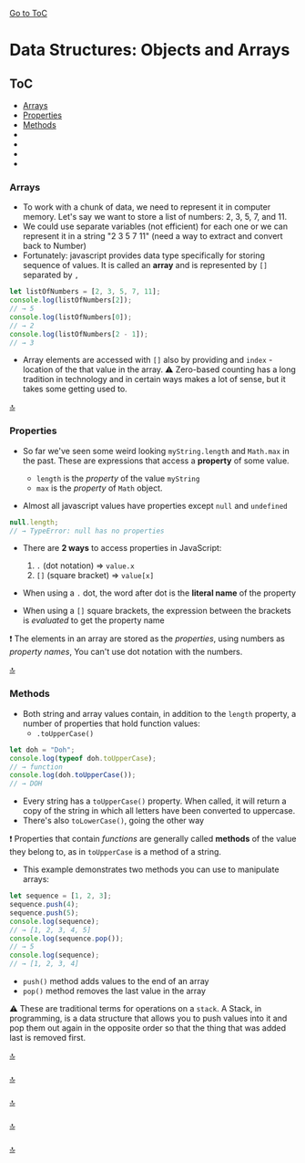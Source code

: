 [Go to ToC](../README.md)

# Data Structures: Objects and Arrays

## ToC
* [Arrays](#arrays)
* [Properties](#properties)
* [Methods](#methods)
* [ ](#)
* [ ](#)
* [](#)
* [](#)

### Arrays

* To work with a chunk of data, we need to represent it in computer memory. Let's say we want to store a list of numbers: 2, 3, 5, 7, and 11.
* We could use separate variables (not efficient) for each one or we can represent it in a string "2 3 5 7 11" (need a way to extract and convert back to Number) 
* Fortunately: javascript provides data type specifically for storing sequence of values. It is called an **array** and is represented by `[]` separated by `,`

```javascript
let listOfNumbers = [2, 3, 5, 7, 11];
console.log(listOfNumbers[2]);
// → 5
console.log(listOfNumbers[0]);
// → 2
console.log(listOfNumbers[2 - 1]);
// → 3

```
* Array elements are accessed with `[]` also by providing and `index` - location of the that value in the array.
:warning: Zero-based counting has a long tradition in technology and in certain ways makes a lot of sense, but it takes some getting used to.


[🔝](#toc)  
  

### Properties

* So far we've seen some weird looking `myString.length` and `Math.max` in the past. These are expressions that access a **property** of some value.

    * `length` is the *property* of the value `myString`
    * `max` is the *property* of `Math` object.
    
* Almost all javascript values have properties except `null` and `undefined`

```javascript
null.length;
// → TypeError: null has no properties
```

* There are **2 ways** to access properties in JavaScript:
    1. `.` (dot notation) => `value.x`
    2. `[]` (square bracket) => `value[x]`
    
* When using a `.` dot, the word after dot is the **literal name** of the property
* When using a `[]` square brackets, the expression between the brackets is *evaluated* to get the property name

:exclamation: The elements in an array are stored as the *properties*, using numbers as *property names*, You can't use dot notation with the numbers.



[🔝](#toc)  
  
### Methods

* Both string and array values contain, in addition to the `length` property, a number of properties that hold function values:
  *   `.toUpperCase()`
  
```javascript
let doh = "Doh";
console.log(typeof doh.toUpperCase);
// → function
console.log(doh.toUpperCase());
// → DOH
```
* Every string has a `toUpperCase()` property. When called, it will return a copy of the string in which all letters have been converted to uppercase.
* There's also `toLowerCase()`, going the other way

:exclamation: Properties that contain *functions* are generally called **methods** of the value they belong to, as in `toUpperCase` is a method of a string.

* This example demonstrates two methods you can use to manipulate arrays:

```javascript
let sequence = [1, 2, 3];
sequence.push(4);
sequence.push(5);
console.log(sequence);
// → [1, 2, 3, 4, 5]
console.log(sequence.pop());
// → 5
console.log(sequence);
// → [1, 2, 3, 4]

```

* `push()` method adds values to the end of an array
* `pop()` method removes the last value in the array

:warning: These are traditional terms for operations on a `stack`. A Stack, in programming, is a data structure that allows you to push values into it and pop them out again in the opposite order so that the thing that was added last is removed first. 
  
[🔝](#toc)  

### 


  
[🔝](#toc)  

###


  
[🔝](#toc)  

### 



[🔝](#toc)    
  
  
### 


  
[🔝](#toc)  

  
  
  
